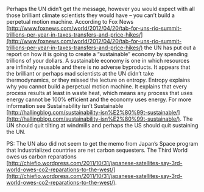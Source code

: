

Perhaps the UN didn’t get the message, however you would expect with all those brilliant climate scientists they would have – you can’t build a perpetual motion machine. According to Fox News [http://www.foxnews.com/world/2012/04/20/tab-for-uns-rio-summit-trillions-per-year-in-taxes-transfers-and-price-hikes/](http://www.foxnews.com/world/2012/04/20/tab-for-uns-rio-summit-trillions-per-year-in-taxes-transfers-and-price-hikes/) the UN has put out a report on how it is going to create a “sustainable” economy by spending trillions of your dollars. A sustainable economy is one in which resources are infinitely reusable and there is no adverse byproducts. It appears that the brilliant or perhaps mad scientists at the UN didn’t take thermodynamics, or they missed the lecture on entropy. Entropy explains why you cannot build a perpetual motion machine. It explains that every process results at least in waste heat, which means any process that uses energy cannot be 100% efficient and the economy uses energy. For more information see Sustainability isn’t Sustainable [http://hallingblog.com/sustainability-isn%E2%80%99t-sustainable/](http://hallingblog.com/sustainability-isn%E2%80%99t-sustainable/). The UN should quit tilting at windmills and perhaps the US should quit sustaining the UN.

  

PS: The UN also did not seem to get the memo from Japan’s Space program that Industrialized countries are net carbon sequesters. The Third World owes us carbon reparations [http://chiefio.wordpress.com/2011/10/31/japanese-satellites-say-3rd-world-owes-co2-reparations-to-the-west/](http://chiefio.wordpress.com/2011/10/31/japanese-satellites-say-3rd-world-owes-co2-reparations-to-the-west/).